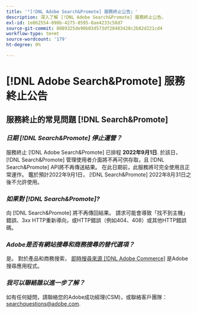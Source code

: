 ```yaml
---
title: '"[!DNL Adobe Search&Promote] 服務終止公告」'
description: 深入了解 [!DNL Adobe Search&Promote] 服務終止公告。
exl-id: 1e062554-090b-4275-8595-8ae4233c58d7
source-git-commit: 8089325de90b03d573df28483428c2b82d221cd4
workflow-type: tm+mt
source-wordcount: '179'
ht-degree: 0%

---
```


# [!DNL Adobe Search&Promote] 服務終止公告

## 服務終止的常見問題 [!DNL Search&Promote]

### **_日期 [!DNL Search&Promote] 停止運營？_**

服務終止 [!DNL Adobe Search&Promote] 已排程 **2022年9月1日**. 於該日， [!DNL Search&Promote] 管理使用者介面將不再可供存取，且 [!DNL Search&Promote] API將不再傳送結果。 在此日期前，此服務將可完全使用且正常運作。 鑑於預計2022年9月1日， [!DNL Search&Promote] 2022年8月31日之後不允許使用。

### **_如果對 [!DNL Search&Promote]?_**

向 [!DNL Search&Promote] 將不再傳回結果。 請求可能會導致「找不到主機」錯誤、3xx HTTP重新導向，或HTTP錯誤（例如404、408）或其他HTTP錯誤碼。

### **_Adobe是否有網站搜尋和商務搜尋的替代選項？_**

是。 對於產品和商務搜索， [即時搜尋來源 [!DNL Adobe Commerce]](https://devdocs.magento.com/live-search/overview.html) 是Adobe搜尋應用程式。

<!-- ### **_Can Adobe recommend any frameworks or platforms that offer features similar to Search&Promote?_**

  Yes. If the Search&Promote feature is critical to your marketing strategy, consider the many open-source frameworks that exist to power search, including [Apache Solr](https://solr.apache.org/) and [Elastic Free and Open](https://www.elastic.co/about/free-and-open).  

  Also, both [AWS](https://aws.amazon.com/cloudsearch/) and [Microsoft&reg; Azure](https://azure.microsoft.com/en-us/services/search/) provide cloud-native search capabilities on their respective cloud platforms. You can integrate both options into Adobe Experience Manager Sites to power site search and more. -->

### **_我可以聯絡誰以進一步了解？_**

如有任何疑問，請聯絡您的Adobe成功經理(CSM)，或聯絡客戶團隊： [searchquestions@adobe.com](mailto:searchquestions@adobe.com).
